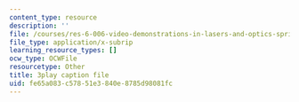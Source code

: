```yaml
---
content_type: resource
description: ''
file: /courses/res-6-006-video-demonstrations-in-lasers-and-optics-spring-2008/fe65a083c57851e3840e8785d98081fc_jFY3BVXYj_s.vtt
file_type: application/x-subrip
learning_resource_types: []
ocw_type: OCWFile
resourcetype: Other
title: 3play caption file
uid: fe65a083-c578-51e3-840e-8785d98081fc
---
```

